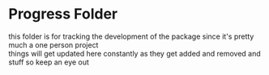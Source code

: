 # Progress Folder
this folder is for tracking the development of the package since it's pretty much a one person project<br>
things will get updated here constantly as they get added and removed and stuff so keep an eye out
